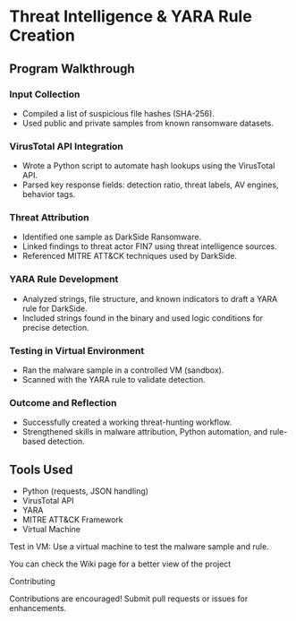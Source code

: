 # Threat Intelligence & YARA Rule Creation

## Program Walkthrough

### Input Collection
- Compiled a list of suspicious file hashes (SHA-256).
- Used public and private samples from known ransomware datasets.

### VirusTotal API Integration
- Wrote a Python script to automate hash lookups using the VirusTotal API.
- Parsed key response fields: detection ratio, threat labels, AV engines, behavior tags.

### Threat Attribution
- Identified one sample as DarkSide Ransomware.
- Linked findings to threat actor FIN7 using threat intelligence sources.
- Referenced MITRE ATT&CK techniques used by DarkSide.

### YARA Rule Development
- Analyzed strings, file structure, and known indicators to draft a YARA rule for DarkSide.
- Included strings found in the binary and used logic conditions for precise detection.

### Testing in Virtual Environment
- Ran the malware sample in a controlled VM (sandbox).
- Scanned with the YARA rule to validate detection.

### Outcome and Reflection
- Successfully created a working threat-hunting workflow.
- Strengthened skills in malware attribution, Python automation, and rule-based detection.

## Tools Used
- Python (requests, JSON handling)
- VirusTotal API
- YARA
- MITRE ATT&CK Framework
- Virtual Machine


Test in VM: Use a virtual machine to test the malware sample and rule.

You can check the Wiki page for a better view of the project


Contributing

Contributions are encouraged! Submit pull requests or issues for enhancements.
